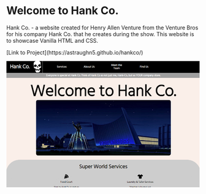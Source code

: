 # Welcome to Hank Co.
<p align = 'left'>
Hank Co. - a website created for Henry Allen Venture from the Venture Bros for his company Hank Co. that he creates during the show. This website is to showcase Vanilla HTML and CSS.
</p>
[Link to Project](https://astraughn5.github.io/hankco/)

![alt text](https://github.com/astraughn5/hankco/blob/main/assets/hankco%20thumbnail.png)
